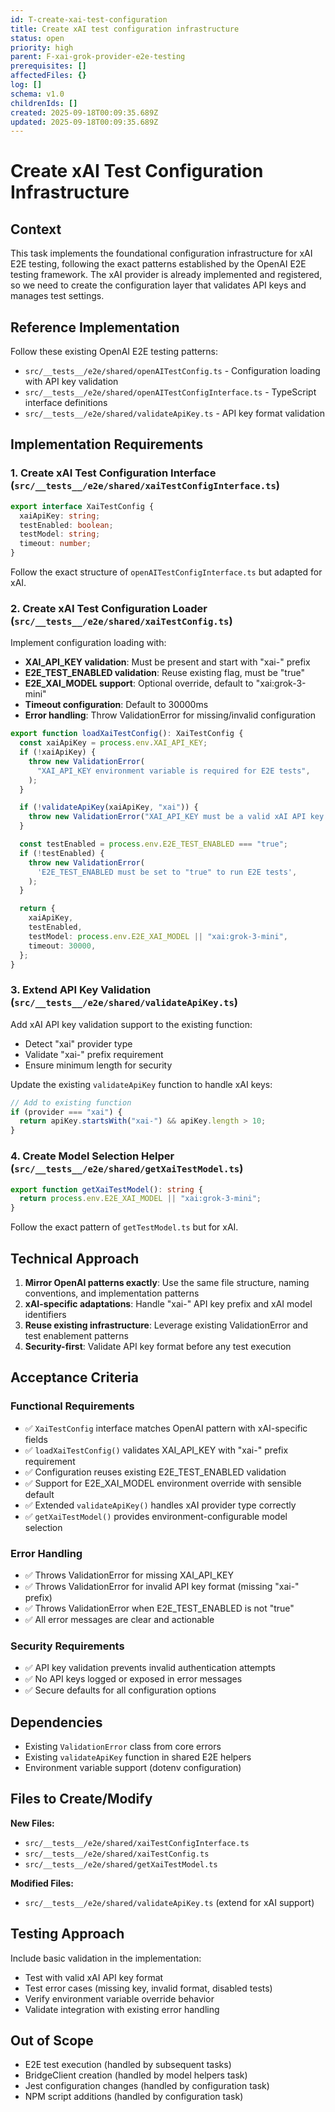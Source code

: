 ```yaml
---
id: T-create-xai-test-configuration
title: Create xAI test configuration infrastructure
status: open
priority: high
parent: F-xai-grok-provider-e2e-testing
prerequisites: []
affectedFiles: {}
log: []
schema: v1.0
childrenIds: []
created: 2025-09-18T00:09:35.689Z
updated: 2025-09-18T00:09:35.689Z
---
```


# Create xAI Test Configuration Infrastructure

## Context

This task implements the foundational configuration infrastructure for xAI E2E testing, following the exact patterns established by the OpenAI E2E testing framework. The xAI provider is already implemented and registered, so we need to create the configuration layer that validates API keys and manages test settings.

## Reference Implementation

Follow these existing OpenAI E2E testing patterns:

- `src/__tests__/e2e/shared/openAITestConfig.ts` - Configuration loading with API key validation
- `src/__tests__/e2e/shared/openAITestConfigInterface.ts` - TypeScript interface definitions
- `src/__tests__/e2e/shared/validateApiKey.ts` - API key format validation

## Implementation Requirements

### 1. Create xAI Test Configuration Interface (`src/__tests__/e2e/shared/xaiTestConfigInterface.ts`)

```typescript
export interface XaiTestConfig {
  xaiApiKey: string;
  testEnabled: boolean;
  testModel: string;
  timeout: number;
}
```

Follow the exact structure of `openAITestConfigInterface.ts` but adapted for xAI.

### 2. Create xAI Test Configuration Loader (`src/__tests__/e2e/shared/xaiTestConfig.ts`)

Implement configuration loading with:

- **XAI_API_KEY validation**: Must be present and start with "xai-" prefix
- **E2E_TEST_ENABLED validation**: Reuse existing flag, must be "true"
- **E2E_XAI_MODEL support**: Optional override, default to "xai:grok-3-mini"
- **Timeout configuration**: Default to 30000ms
- **Error handling**: Throw ValidationError for missing/invalid configuration

```typescript
export function loadXaiTestConfig(): XaiTestConfig {
  const xaiApiKey = process.env.XAI_API_KEY;
  if (!xaiApiKey) {
    throw new ValidationError(
      "XAI_API_KEY environment variable is required for E2E tests",
    );
  }

  if (!validateApiKey(xaiApiKey, "xai")) {
    throw new ValidationError("XAI_API_KEY must be a valid xAI API key format");
  }

  const testEnabled = process.env.E2E_TEST_ENABLED === "true";
  if (!testEnabled) {
    throw new ValidationError(
      'E2E_TEST_ENABLED must be set to "true" to run E2E tests',
    );
  }

  return {
    xaiApiKey,
    testEnabled,
    testModel: process.env.E2E_XAI_MODEL || "xai:grok-3-mini",
    timeout: 30000,
  };
}
```

### 3. Extend API Key Validation (`src/__tests__/e2e/shared/validateApiKey.ts`)

Add xAI API key validation support to the existing function:

- Detect "xai" provider type
- Validate "xai-" prefix requirement
- Ensure minimum length for security

Update the existing `validateApiKey` function to handle xAI keys:

```typescript
// Add to existing function
if (provider === "xai") {
  return apiKey.startsWith("xai-") && apiKey.length > 10;
}
```

### 4. Create Model Selection Helper (`src/__tests__/e2e/shared/getXaiTestModel.ts`)

```typescript
export function getXaiTestModel(): string {
  return process.env.E2E_XAI_MODEL || "xai:grok-3-mini";
}
```

Follow the exact pattern of `getTestModel.ts` but for xAI.

## Technical Approach

1. **Mirror OpenAI patterns exactly**: Use the same file structure, naming conventions, and implementation patterns
2. **xAI-specific adaptations**: Handle "xai-" API key prefix and xAI model identifiers
3. **Reuse existing infrastructure**: Leverage existing ValidationError and test enablement patterns
4. **Security-first**: Validate API key format before any test execution

## Acceptance Criteria

### Functional Requirements

- ✅ `XaiTestConfig` interface matches OpenAI pattern with xAI-specific fields
- ✅ `loadXaiTestConfig()` validates XAI_API_KEY with "xai-" prefix requirement
- ✅ Configuration reuses existing E2E_TEST_ENABLED validation
- ✅ Support for E2E_XAI_MODEL environment override with sensible default
- ✅ Extended `validateApiKey()` handles xAI provider type correctly
- ✅ `getXaiTestModel()` provides environment-configurable model selection

### Error Handling

- ✅ Throws ValidationError for missing XAI_API_KEY
- ✅ Throws ValidationError for invalid API key format (missing "xai-" prefix)
- ✅ Throws ValidationError when E2E_TEST_ENABLED is not "true"
- ✅ All error messages are clear and actionable

### Security Requirements

- ✅ API key validation prevents invalid authentication attempts
- ✅ No API keys logged or exposed in error messages
- ✅ Secure defaults for all configuration options

## Dependencies

- Existing `ValidationError` class from core errors
- Existing `validateApiKey` function in shared E2E helpers
- Environment variable support (dotenv configuration)

## Files to Create/Modify

**New Files:**

- `src/__tests__/e2e/shared/xaiTestConfigInterface.ts`
- `src/__tests__/e2e/shared/xaiTestConfig.ts`
- `src/__tests__/e2e/shared/getXaiTestModel.ts`

**Modified Files:**

- `src/__tests__/e2e/shared/validateApiKey.ts` (extend for xAI support)

## Testing Approach

Include basic validation in the implementation:

- Test with valid xAI API key format
- Test error cases (missing key, invalid format, disabled tests)
- Verify environment variable override behavior
- Validate integration with existing error handling

## Out of Scope

- E2E test execution (handled by subsequent tasks)
- BridgeClient creation (handled by model helpers task)
- Jest configuration changes (handled by configuration task)
- NPM script additions (handled by configuration task)
